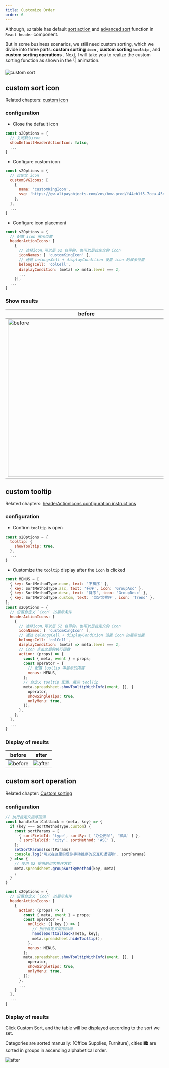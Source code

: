 ```yaml
---
title: Customize Order 
order: 6
---
```


Although, `S2` table has default [sort action](https://s2.antv.vision/zh/examples/analysis/sort#group-sort) and [advanced sort](https://s2.antv.vision/zh/examples/analysis/sort#advanced) function in `React header` component.

But in some business scenarios, we still need custom sorting, which we divide into three parts: **custom sorting `icon`** , **custom sorting `tooltip`** , and **custom sorting operations** . Next, I will take you to realize the custom sorting function as shown in the 👇 animation.

![custom sort](https://gw.alipayobjects.com/zos/antfincdn/oOiZ02mZJ/zidingyipaixu.gif)

## custom sort icon

Related chapters: [custom icon](https://s2.antv.vision/zh/examples/custom/custom-icon#custom-header-action-icon)

### configuration

* Close the default icon

```jsx
const s2Options = {
  // 关闭默认icon
  showDefaultHeaderActionIcon: false,
  ...
}
```

* Configure custom icon

```jsx
const s2Options = {
  // 自定义 icon
  customSVGIcons: [
    {
      name: 'customKingIcon',
      svg: 'https://gw.alipayobjects.com/zos/bmw-prod/f44eb1f5-7cea-45df-875e-76e825a6e0ab.svg',
    },
  ],
  ...
}
```

* Configure icon placement

```jsx
const s2Options = {
  // 配置 icon 展示位置
  headerActionIcons: [
    {
      // 选择icon,可以是 S2 自带的，也可以是自定义的 icon
      iconNames: [ 'customKingIcon' ],
      // 通过 belongsCell + displayCondition 设置 icon 的展示位置
      belongsCell: 'colCell',
      displayCondition: (meta) => meta.level === 2,
      ...
    }],
  ...
}
```

### Show results

| before                                                                                                                                                                      | after                                                                                                                                                              |
| --------------------------------------------------------------------------------------------------------------------------------------------------------------------------- | ------------------------------------------------------------------------------------------------------------------------------------------------------------------ |
| <img data-mdast="html" alt="before" src="https://gw.alipayobjects.com/zos/antfincdn/HsPpQdx%241/0d4a4371-191c-432e-8887-6392e38eb4ff.png" style="width: 500; height: auto"> | <img data-mdast="html" alt="after" src="https://gw.alipayobjects.com/zos/antfincdn/s%26vVrM8Ap/14a3a4fa-6d07-4fb8-8201-012672bd0feb.png" width="400" height="300"> |

## custom tooltip

Related chapters: [headerActionIcons configuration instructions](https://s2.antv.vision/zh/docs/api/general/S2Options#headeractionicon)

### configuration

* Confirm `tooltip` is open

```jsx
const s2Options = {
  tooltip: {
    showTooltip: true,
  },
  ...
}
```

* Customize the `tooltip` display after the `icon` is clicked

```jsx
const MENUS = [
  { key: SortMethodType.none, text: '不排序' },
  { key: SortMethodType.asc, text: '升序', icon: 'GroupAsc' },
  { key: SortMethodType.desc, text: '降序', icon: 'GroupDesc' },
  { key: SortMethodType.custom, text: '自定义排序', icon: 'Trend' },
];
const s2Options = {
  // 设置自定义 `icon` 的展示条件
  headerActionIcons: [
    {
      // 选择icon,可以是 S2 自带的，也可以是自定义的 icon
      iconNames: [ 'customKingIcon' ],
      // 通过 belongsCell + displayCondition 设置 icon 的展示位置
      belongsCell: 'colCell',
      displayCondition: (meta) => meta.level === 2,
      // icon 点击之后的执行函数
      action: (props) => {
        const { meta, event } = props;
        const operator = {
          // 配置 tooltip 中展示的内容
          menus: MENUS,
        };
        // 自定义 tooltip 配置，展示 toolTip
        meta.spreadsheet.showTooltipWithInfo(event, [], {
          operator,
          showSingleTips: true,
          onlyMenu: true,
        });
      },
    },
  ],
  ...
}
```

### Display of results

| before                                                                                                   | after                                                                                                   |
| -------------------------------------------------------------------------------------------------------- | ------------------------------------------------------------------------------------------------------- |
| ![before](https://gw.alipayobjects.com/zos/antfincdn/ho4NpbgQC/926fb382-d71e-429e-8a22-290c16ffb6c0.png) | ![after](https://gw.alipayobjects.com/zos/antfincdn/jTQbHqPuB/4917862a-e60c-4889-824f-f4d11f192f86.png) |

## custom sort operation

Related chapter: [Custom sorting](https://s2.antv.vision/zh/docs/manual/basic/sort/custom#2-%E7%BB%B4%E5%BA%A6%E5%80%BC%E5%88%97%E8%A1%A8sortby)

### configuration

```jsx
// 执行自定义排序回调
const handleSortCallback = (meta, key) => {
  if (key === SortMethodType.custom) {
    const sortParams = [
      { sortFieldId: 'type', sortBy: [ '办公用品', '家具' ] },
      { sortFieldId: 'city', sortMethod: 'ASC' },
    ];
    setSortParams(sortParams)
    console.log('可以在这里实现你手动排序的交互和逻辑哟', sortParams)
  } else {
    // 使用 S2 提供的组内排序方式
    meta.spreadsheet.groupSortByMethod(key, meta)
    ;
  }
}

const s2Options = {
  // 设置自定义 `icon` 的展示条件
  headerActionIcons: [
    {
      action: (props) => {
        const { meta, event } = props;
        const operator = {
          onClick: ({ key }) => {
            // 执行自定义排序回调
            handleSortCallback(meta, key);
            meta.spreadsheet.hideTooltip();
          },
          menus: MENUS,
        };
        meta.spreadsheet.showTooltipWithInfo(event, [], {
          operator,
          showSingleTips: true,
          onlyMenu: true,
        });
      },
      ...
    }
  ],
  ...
}
```

### Display of results

Click Custom Sort, and the table will be displayed according to the sort we set.

Categories are sorted manually: \[Office Supplies, Furniture], cities 🏙 are sorted in groups in ascending alphabetical order.

![after](https://gw.alipayobjects.com/zos/antfincdn/g8H01taL6/zidingyipaixucaozuo.gif)
